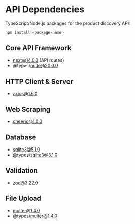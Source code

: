 # API Dependencies

TypeScript/Node.js packages for the product discovery API:

```bash
npm install <package-name>
```

## Core API Framework
- next@14.0.0 (API routes)
- @types/node@20.0.0

## HTTP Client & Server
- axios@1.6.0

## Web Scraping
- cheerio@1.0.0

## Database
- sqlite3@5.1.0
- @types/sqlite3@3.1.0

## Validation
- zod@3.22.0

## File Upload
- multer@1.4.0
- @types/multer@1.4.0